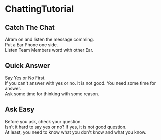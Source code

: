 ChattingTutorial
=========================

Catch The Chat
-------------------------
Alram on and listen the message comming.<br>
Put a Ear Phone one side.<br>
Listen Team Members word with other Ear.<br>

Quick Answer
-------------------------
Say Yes or No First.<br>
If you can't answer with yes or no. It is not good. You need some time for answer.<br>
Ask some time for thinking with some reason.<br>

Ask Easy
-------------------------
Before you ask, check your question.<br>
Isn't it hard to say yes or no? If yes, it is not good question.<br>
At least, you need to know what you don't know and what you know.<br>